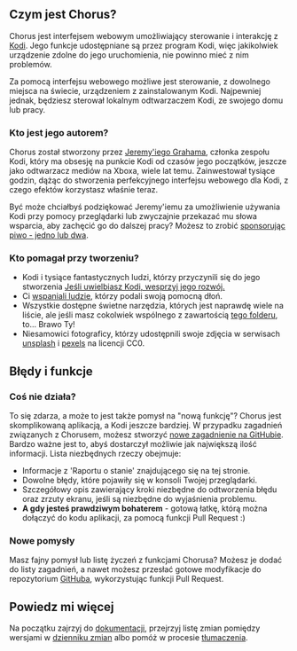 ## Czym jest Chorus?

Chorus jest interfejsem webowym umożliwiający sterowanie i interakcję z [Kodi](http://kodi.tv).
Jego funkcje udostępniane są przez program Kodi, więc jakikolwiek urządzenie zdolne do jego
uruchomienia, nie powinno mieć z nim problemów.

Za pomocą interfejsu webowego możliwe jest sterowanie, z dowolnego miejsca na świecie, urządzeniem
z zainstalowanym Kodi. Najpewniej jednak, będziesz sterował lokalnym odtwarzaczem Kodi, ze swojego
domu lub pracy.

### Kto jest jego autorem?

Chorus został stworzony przez [Jeremy'iego Grahama](http://jez.me), członka zespołu Kodi, który ma obsesję na punkcie
Kodi od czasów jego początków, jeszcze jako odtwarzacz mediów na Xboxa, wiele lat temu. Zainwestował tysiące
godzin, dążąc do stworzenia perfekcyjnego interfejsu webowego dla Kodi, z czego efektów korzystasz właśnie teraz.

Być może chciałbyś podziękować Jeremy'iemu za umożliwienie używania Kodi przy pomocy przeglądarki lub
zwyczajnie przekazać mu słowa wsparcia, aby zachęcić go do dalszej pracy?
Możesz to zrobić [sponsorując piwo - jedno lub dwa](https://www.paypal.com/cgi-bin/webscr?cmd=_donations&business=ZCGV976794JHE&lc=AU&item_name=Chorus%20Beer%20Fund&currency_code=AUD&bn=PP%2dDonationsBF%3abtn_donate_SM%2egif%3aNonHosted).

### Kto pomagał przy tworzeniu?

* Kodi i tysiące fantastycznych ludzi, którzy przyczynili się do jego stworzenia [Jeśli uwielbiasz Kodi, wesprzyj jego rozwój.](http://kodi.tv/get-involved/)
* Ci [wspaniali ludzie](https://github.com/xbmc/chorus2/graphs/contributors), którzy podali swoją pomocną dłoń.
* Wszystkie dostępne świetne narzędzia, których jest naprawdę wiele na liście, ale jeśli masz cokolwiek wspólnego
  z zawartością [tego folderu](https://github.com/xbmc/chorus2/tree/master/src/lib), to... Brawo Ty!
* Niesamowici fotograficy, którzy udostępnili swoje zdjęcia w serwisach [unsplash](https://unsplash.com) i
  [pexels](https://www.pexels.com) na licencji CC0.

## Błędy i funkcje

### Coś nie działa?

To się zdarza, a może to jest także pomysł na "nową funkcję"? Chorus jest skomplikowaną aplikacją, a Kodi jeszcze bardziej.
W przypadku zagadnień związanych z Chorusem, możesz stworzyć [nowe zagadnienie na GitHubie](https://github.com/xbmc/chorus2/issues).
Bardzo ważne jest to, abyś dostarczył możliwie jak największą ilość informacji. Lista niezbędnych rzeczy obejmuje:

* Informacje z 'Raportu o stanie' znajdującego się na tej stronie.
* Dowolne błędy, które pojawiły się w konsoli Twojej przeglądarki.
* Szczegółowy opis zawierający kroki niezbędne do odtworzenia błędu oraz zrzuty ekranu, jeśli są niezbędne do wyjaśnienia problemu.
* **A gdy jesteś prawdziwym bohaterem** - gotową łatkę, którą można dołączyć do kodu aplikacji, za pomocą funkcji Pull Request :)

### Nowe pomysły

Masz fajny pomysł lub listę życzeń z funkcjami Chorusa? Możesz je dodać do listy zagadnień, a nawet możesz
przesłać gotowe modyfikacje do repozytorium [GitHuba](https://github.com/xbmc/chorus2/issues), wykorzystując
funkcji Pull Request.

## Powiedz mi więcej

Na początku zajrzyj do [dokumentacji](#help/app-readme), przejrzyj listę zmian pomiędzy wersjami w [dzienniku zmian](#help/app-changelog)
albo pomóż w procesie [tłumaczenia](#help/lang-readme).
